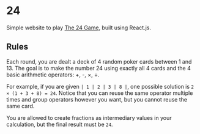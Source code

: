# 24

Simple website to play [The 24 Game](https://en.wikipedia.org/wiki/24_Game), built using React.js. 

## Rules
Each round, you are dealt a deck of 4 random poker cards between 1 and 13. The goal is to make the number 24 using exactly all 4 cards and the 4 basic arithmetic operators: +, -, ×, ÷. 

For example, if you are given `| 1 | 2 | 3 | 8 |`, one possible solution is `2 × (1 + 3 + 8) = 24`. Notice that you can reuse the same operator multiple times and group operators however you want, but you cannot reuse the same card. 

You are allowed to create fractions as intermediary values in your calculation, but the final result must be `24`. 